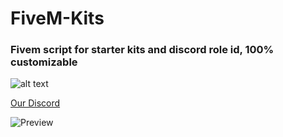 # FiveM-Kits
###  Fivem script for starter kits and discord role id, 100% customizable

![alt text][logo]

[logo]: https://cdn.discordapp.com/attachments/895349507326357564/1124106346455900290/logomini.png "Logo Title Text 2"

[Our Discord](https://discord.gg/matKK2Zhrf)

![Preview](https://cdn.discordapp.com/attachments/895349507326357564/1124103319917428806/image.png)
